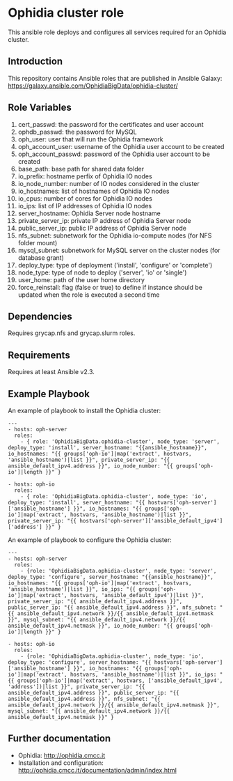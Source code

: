 Ophidia cluster role
====================

This ansible role deploys and configures all services required for an Ophidia cluster. 

Introduction
------------

This repository contains Ansible roles that are published in
Ansible Galaxy: https://galaxy.ansible.com/OphidiaBigData/ophidia-cluster/

Role Variables
--------------

1. cert_passwd: the password for the certificates and user account
2. ophdb_passwd: the password for MySQL
3. oph_user: user that will run the Ophidia framework
4. oph_account_user: username of the Ophidia user account to be created
5. oph_account_passwd: password of the Ophidia user account to be created
6. base_path: base path for shared data folder
7. io_prefix: hostname perfix of Ophidia IO nodes
8. io_node_number: number of IO nodes considered in the cluster
9. io_hostnames: list of hostnames of Ophidia IO nodes
10. io_cpus: number of cores for Ophidia IO nodes 
11. io_ips: list of IP addresses of Ophidia IO nodes
12. server_hostname: Ophidia Server node hostname
13. private_server_ip: private IP address of Ophidia Server node
14. public_server_ip: public IP address of Ophidia Server node
15. nfs_subnet: subnetwork for the Ophidia io-compute nodes (for NFS folder mount)
16. mysql_subnet: subnetwork for MySQL server on the cluster nodes (for database grant)
17. deploy_type: type of deployment ('install', 'configure' or 'complete')
18. node_type: type of node to deploy ('server', 'io' or 'single')
19. user_home: path of the user home directory
20. force_reinstall: flag (false or true) to define if instance should be updated when the role is executed a second time

Dependencies
------------

Requires grycap.nfs and grycap.slurm roles.

Requirements
------------

Requires at least Ansible v2.3.

Example Playbook
----------------

An example of playbook to install the Ophidia cluster:

```
---
- hosts: oph-server
  roles:
    - { role: 'OphidiaBigData.ophidia-cluster', node_type: 'server', deploy_type: 'install', server_hostname: "{{ansible_hostname}}", io_hostnames: "{{ groups['oph-io']|map('extract', hostvars, 'ansible_hostname')|list }}", private_server_ip: "{{ ansible_default_ipv4.address }}", io_node_number: "{{ groups['oph-io']|length }}" }

- hosts: oph-io
  roles:
    - { role: 'OphidiaBigData.ophidia-cluster', node_type: 'io', deploy_type: 'install', server_hostname: "{{ hostvars['oph-server']['ansible_hostname'] }}", io_hostnames: "{{ groups['oph-io']|map('extract', hostvars, 'ansible_hostname')|list }}", private_server_ip: "{{ hostvars['oph-server']['ansible_default_ipv4']['address'] }}" }

```

An example of playbook to configure the Ophidia cluster:

```
---
- hosts: oph-server
  roles:
    - {role: 'OphidiaBigData.ophidia-cluster', node_type: 'server', deploy_type: 'configure', server_hostname: "{{ansible_hostname}}", io_hostnames: "{{ groups['oph-io']|map('extract', hostvars, 'ansible_hostname')|list }}", io_ips: "{{ groups['oph-io']|map('extract', hostvars, 'ansible_default_ipv4')|list }}", private_server_ip: "{{ ansible_default_ipv4.address }}", public_server_ip: "{{ ansible_default_ipv4.address }}", nfs_subnet: "{{ ansible_default_ipv4.network }}/{{ ansible_default_ipv4.netmask }}", mysql_subnet: "{{ ansible_default_ipv4.network }}/{{ ansible_default_ipv4.netmask }}", io_node_number: "{{ groups['oph-io']|length }}" }

- hosts: oph-io
  roles:
    - {role: 'OphidiaBigData.ophidia-cluster', node_type: 'io', deploy_type: 'configure', server_hostname: "{{ hostvars['oph-server']['ansible_hostname'] }}", io_hostnames: "{{ groups['oph-io']|map('extract', hostvars, 'ansible_hostname')|list }}", io_ips: "{{ groups['oph-io']|map('extract', hostvars, ['ansible_default_ipv4', 'address'])|list }}", private_server_ip: "{{ ansible_default_ipv4.address }}", public_server_ip: "{{ ansible_default_ipv4.address }}", nfs_subnet: "{{ ansible_default_ipv4.network }}/{{ ansible_default_ipv4.netmask }}", mysql_subnet: "{{ ansible_default_ipv4.network }}/{{ ansible_default_ipv4.netmask }}" }

```

Further documentation
---------------------

* Ophidia: http://ophidia.cmcc.it
* Installation and configuration: http://ophidia.cmcc.it/documentation/admin/index.html

